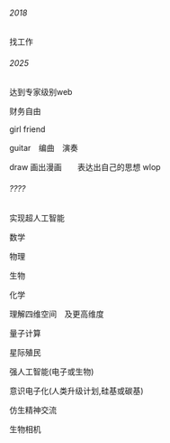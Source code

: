 ###### 2018

找工作

###### 2025

达到专家级别web

财务自由

girl friend

guitar　编曲　演奏

draw 画出漫画　　表达出自己的思想 wlop

###### ????

实现超人工智能

数学

物理

生物

化学

理解四维空间　及更高维度

量子计算



星际殖民

强人工智能(电子或生物)

意识电子化(人类升级计划,硅基或碳基)



仿生精神交流

生物相机